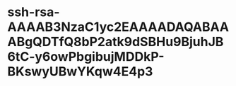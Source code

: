 # ssh-rsa-AAAAB3NzaC1yc2EAAAADAQABAAABgQDTfQ8bP2atk9dSBHu9BjuhJB6tC-y6owPbgibujMDDkP-BKswyUBwYKqw4E4p3